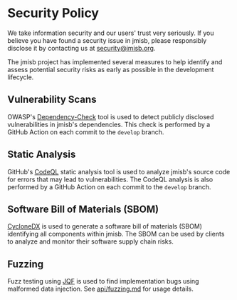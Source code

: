 # Security Policy

We take information security and our users' trust very seriously. If you believe you have found a 
security issue in jmisb, please responsibly disclose it by contacting us at security@jmisb.org.

The jmisb project has implemented several measures to help identify and assess potential security 
risks as early as possible in the development lifecycle.

## Vulnerability Scans

OWASP's [Dependency-Check](https://owasp.org/www-project-dependency-check/) tool is used to detect 
publicly disclosed vulnerabilities in jmisb's dependencies. This check is performed by a GitHub Action 
on each commit to the `develop` branch.

## Static Analysis

GitHub's [CodeQL](https://codeql.github.com/) static analysis tool is used to analyze jmisb's source code 
for errors that may lead to vulnerabilities. The CodeQL analysis is also performed by a GitHub Action 
on each commit to the `develop` branch.

## Software Bill of Materials (SBOM)

[CycloneDX](https://cyclonedx.org/) is used to generate a software bill of materials (SBOM) identifying all 
components within jmisb. The SBOM can be used by clients to analyze and monitor their software supply 
chain risks.

## Fuzzing

Fuzz testing using [JQF](https://github.com/rohanpadhye/JQF) is used to find implementation bugs using 
malformed data injection. See [api/fuzzing.md](api/fuzzing.md) for usage details.
